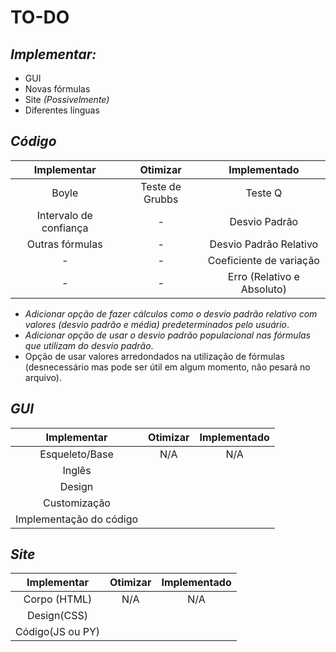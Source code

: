 # **TO-DO**


## ***Implementar:***
* GUI
* Novas fórmulas 
* Site *(Possivelmente)*
* Diferentes línguas

## ***Código*** 
Implementar            | Otimizar        | Implementado
:---------:            | :------:        | :----------:
Boyle                  | Teste de Grubbs | Teste Q 
Intervalo de confiança | \-              | Desvio Padrão
Outras fórmulas        | \-              | Desvio Padrão Relativo
\-                     | \-              | Coeficiente de variação
\-                     | \-              | Erro (Relativo e Absoluto)
* *Adicionar opção de fazer cálculos como o desvio padrão relativo com valores (desvio padrão e média) predeterminados pelo usuário*.
* *Adicionar opção de usar o desvio padrão populacional nas fórmulas que utilizam do desvio padrão*.
* Opção de usar valores arredondados na utilização de fórmulas (desnecessário mas pode ser útil em algum momento, não pesará no arquivo).

## ***GUI***
Implementar             | Otimizar | Implementado
:---------------------: | :------: | :----------:
Esqueleto/Base          | N/A      | N/A
Inglês                  |
Design                  |
Customização            |
Implementação do código |

## ***Site***
Implementar     | Otimizar | Implementado
:-------------: | :------: | :----------:
Corpo (HTML)    | N/A      | N/A
Design(CSS)     |
Código(JS ou PY)|

